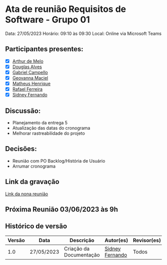 # Ata de reunião Requisitos de Software - Grupo 01

Data: 27/05/2023
Horário: 09:10 às 09:30
Local: Online via Microsoft Teams

## Participantes presentes:

- [x] [Arthur de Melo](https://github.com/arthurmlv)
- [x] [Douglas Alves](https://github.com/dougAlvs)
- [x] [Gabriel Campello](https://github.com/G16C)
- [x] [Geovanna Maciel](https://github.com/manuziny)
- [x] [Matheus Henrique](https://github.com/mathonaut)
- [x] [Rafael Ferreira](https://github.com/RafaelCLG0)
- [x] [Sidney Fernando](https://github.com/nando3d3)

## Discussão:

- Planejamento da entrega 5
- Atualização das datas do cronograma
- Melhorar rastreabilidade do projeto

## Decisões:

- Reunião com PO Backlog/História de Usuário
- Arrumar cronograma

## Link da gravação

[Link da nona reunião](https://youtu.be/dsQqKUttrJ8)

## Próxima Reunião 03/06/2023 às 9h

## Histórico de versão

| Versão | Data       | Descrição               | Autor(es)                                        | Revisor(es) |
| ------ | ---------- | ----------------------- | ------------------------------------------------ | ----------- |
| 1.0    | 27/05/2023 | Criação da Documentação | [Sidney Fernando](https://github.com/nando3d3) | Todos       |